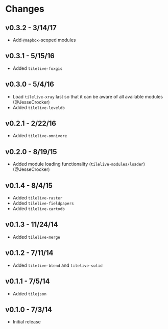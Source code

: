 # Changes

## v0.3.2 - 3/14/17

* Add `@mapbox`-scoped modules

## v0.3.1 - 5/15/16

* Added `tilelive-foxgis`

## v0.3.0 - 5/4/16

* Load `tilelive-xray` last so that it can be aware of all available modules (@JesseCrocker)
* Added `tilelive-leveldb`

## v0.2.1 - 2/22/16

* Added `tilelive-omnivore`

## v0.2.0 - 8/19/15

* Added module loading functionality (`tilelive-modules/loader`) (@JesseCrocker)

## v0.1.4 - 8/4/15

* Added `tilelive-raster`
* Added `tilelive-fieldpapers`
* Added `tilelive-cartodb`

## v0.1.3 - 11/24/14

* Added `tilelive-merge`

## v0.1.2 - 7/11/14

* Added `tilelive-blend` and `tilelive-solid`

## v0.1.1 - 7/5/14

* Added `tilejson`

## v0.1.0 - 7/3/14

* Initial release
